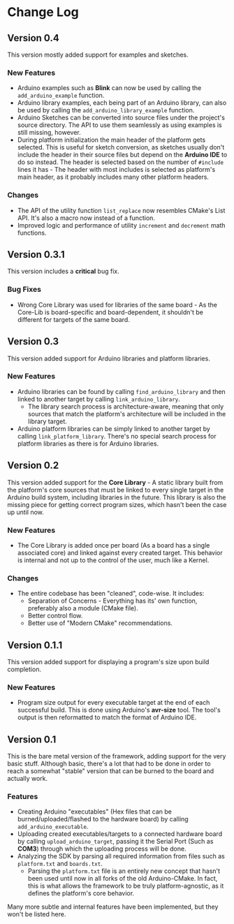 # Change Log

## Version 0.4

This version mostly added support for examples and sketches.

### New Features

* Arduino examples such as **Blink** can now be used by calling the `add_arduino_example` function.
* Arduino library examples, each being part of an Arduino library, can also be used by calling the `add_arduino_library_example` function.
* Arduino Sketches can be converted into source files under the project's source directory.
  The API to use them seamlessly as using examples is still missing, however.
* During platform initialization the main header of the platform gets selected.
  This is useful for sketch conversion, as sketches usually don't include the header in their source files but depend on the **Arduino IDE** to do so instead.
  The header is selected based on the number of `#include` lines it has - The header with most includes is selected as platform's main header, as it probably includes many other platform headers.

### Changes

* The API of the utility function `list_replace` now resembles CMake's List API.
  It's also a macro now instead of a function.
* Improved logic and performance of utility `increment` and `decrement` math functions.

## Version 0.3.1

This version includes a **critical** bug fix.

### Bug Fixes

* Wrong Core Library was used for libraries of the same board - As the Core-Lib is board-specific and board-dependent, it shouldn't be different for targets of the same board.

## Version  0.3

This version added support for Arduino libraries and platform libraries.

### New Features

* Arduino libraries can be found by calling `find_arduino_library` and then linked to another target by calling `link_arduino_library`.
  * The library search process is architecture-aware, meaning that only sources that match the platform's architecture will be included in the library target.
* Arduino platform libraries can be simply linked to another target by calling `link_platform_library`.
  There's no special search process for platform libraries as there is for Arduino libraries.

## Version 0.2

This version added support for the **Core Library** - A static library built from the platform's core sources that must be linked to every single target in the Arduino build system, including libraries in the future.
This library is also the missing piece for getting correct program sizes, which hasn't been the case up until now.

### New Features

* The Core Library is added once per board (As a board has a single associated core) and linked against every created target. 
  This behavior is internal and not up to the control of the user, much like a Kernel.

### Changes

* The entire codebase has been "cleaned", code-wise. It includes:
  * Separation of Concerns - Everything has its' own function, preferably also a module (CMake file).
  * Better control flow.
  * Better use of "Modern CMake" recommendations.

## Version 0.1.1

This version added support for displaying a program's size upon build completion.

### New Features

* Program size output for every executable target at the end of each successful build.
  This is done using Arduino's **avr-size** tool.
  The tool's output is then reformatted to match the format of Arduino IDE.

## Version 0.1

This is the bare metal version of the framework, adding support for the very basic stuff.
Although basic, there's a lot that had to be done in order to reach a somewhat "stable" version that can be burned to the board and actually work.

### Features

* Creating Arduino "executables" (Hex files that can be burned/uploaded/flashed to the hardware board) by calling `add_arduino_executable`.
* Uploading created executables/targets to a connected hardware board by calling `upload_arduino_target`, passing it the Serial Port (Such as **COM3**) through which the uploading process will be done.
* Analyzing the SDK by parsing all required information from files such as `platform.txt` and `boards.txt`.
  * Parsing the `platform.txt` file is an entirely new concept that hasn't been used until now in all forks of the old Arduino-CMake. In fact, this is what allows the framework to be truly platform-agnostic, as it defines the platform's core behavior.

Many more subtle and internal features have been implemented, but they won't be listed here.

